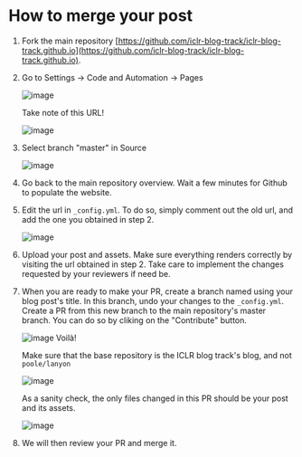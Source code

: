 # How to merge your post

1. Fork the main repository [https://github.com/iclr-blog-track/iclr-blog-track.github.io](https://github.com/iclr-blog-track/iclr-blog-track.github.io).
3. Go to Settings -> Code and Automation -> Pages 

    ![image](https://user-images.githubusercontent.com/31974070/159055234-5ec4861e-87ca-459c-8093-ba9fd943d42c.png) 
    
    Take note of this URL!
    
    ![image](https://user-images.githubusercontent.com/31974070/159062054-2b29c739-16b9-4ec5-9ec1-3a9a549422be.png)

5. Select branch "master" in Source 

    ![image](https://user-images.githubusercontent.com/31974070/159055294-e38e9dc8-6053-4fe7-8a04-307272198403.png)
7. Go back to the main repository overview. Wait a few minutes for Github to populate the website.
8. Edit the url in `_config.yml`. To do so, simply comment out the old url, and add the one you obtained in step 2. 

    ![image](https://user-images.githubusercontent.com/31974070/159060707-6e6526ea-387c-4074-9102-76bcb540f9ed.png)
10. Upload your post and assets. Make sure everything renders correctly by visiting the url obtained in step 2. Take care to implement the changes requested by your reviewers if need be.
11. When you are ready to make your PR, create a branch named using your blog post's title. In this branch, undo your changes to the `_config.yml`. Create a PR from this new branch to the main repository's master branch. You can do so by cliking on the "Contribute" button. 

    ![image](https://user-images.githubusercontent.com/31974070/159061624-b0a85c3c-6ce1-4228-9178-cfc8185aef91.png) Voilà!
    
    Make sure that the base repository is the ICLR blog track's blog, and not `poole/lanyon` 
    
    ![image](https://user-images.githubusercontent.com/31974070/159993554-d762151f-3f7d-49af-a1b5-f62abdb5144e.png)

    As a sanity check, the only files changed in this PR should be your post and its assets.
    
    ![image](https://user-images.githubusercontent.com/31974070/159062613-120d572b-9300-46bc-9a52-05d3b84677d0.png)

12. We will then review your PR and merge it.
